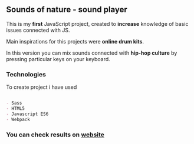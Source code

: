 ## Sounds of nature - sound player

This is my **first** JavaScript project, created to **increase** knowledge of basic issues connected with JS.

Main inspirations for this projects were **online drum kits**.

In this version you can mix sounds connected with **hip-hop culture** by pressing particular keys on your keyboard. 

### Technologies

To create project i have used
```markdown

- Sass
- HTML5
- Javascript ES6
- Webpack

```



### You can check results on [website](https://luksari.github.io/sounds-of-nature/)






